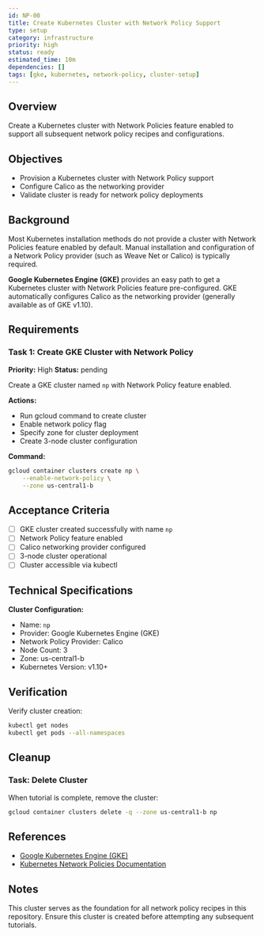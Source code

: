 ```yaml
---
id: NP-00
title: Create Kubernetes Cluster with Network Policy Support
type: setup
category: infrastructure
priority: high
status: ready
estimated_time: 10m
dependencies: []
tags: [gke, kubernetes, network-policy, cluster-setup]
---
```


## Overview

Create a Kubernetes cluster with Network Policies feature enabled to support all subsequent network policy recipes and configurations.

## Objectives

- Provision a Kubernetes cluster with Network Policy support
- Configure Calico as the networking provider
- Validate cluster is ready for network policy deployments

## Background

Most Kubernetes installation methods do not provide a cluster with Network Policies feature enabled by default. Manual installation and configuration of a Network Policy provider (such as Weave Net or Calico) is typically required.

**Google Kubernetes Engine (GKE)** provides an easy path to get a Kubernetes cluster with Network Policies feature pre-configured. GKE automatically configures Calico as the networking provider (generally available as of GKE v1.10).

## Requirements

### Task 1: Create GKE Cluster with Network Policy
**Priority:** High
**Status:** pending

Create a GKE cluster named `np` with Network Policy feature enabled.

**Actions:**
- Run gcloud command to create cluster
- Enable network policy flag
- Specify zone for cluster deployment
- Create 3-node cluster configuration

**Command:**
```bash
gcloud container clusters create np \
    --enable-network-policy \
    --zone us-central1-b
```

## Acceptance Criteria

- [ ] GKE cluster created successfully with name `np`
- [ ] Network Policy feature enabled
- [ ] Calico networking provider configured
- [ ] 3-node cluster operational
- [ ] Cluster accessible via kubectl

## Technical Specifications

**Cluster Configuration:**
- Name: `np`
- Provider: Google Kubernetes Engine (GKE)
- Network Policy Provider: Calico
- Node Count: 3
- Zone: us-central1-b
- Kubernetes Version: v1.10+

## Verification

Verify cluster creation:
```bash
kubectl get nodes
kubectl get pods --all-namespaces
```

## Cleanup

### Task: Delete Cluster
When tutorial is complete, remove the cluster:

```bash
gcloud container clusters delete -q --zone us-central1-b np
```

## References

- [Google Kubernetes Engine (GKE)](https://cloud.google.com/kubernetes-engine/)
- [Kubernetes Network Policies Documentation](https://kubernetes.io/docs/concepts/services-networking/network-policies/)

## Notes

This cluster serves as the foundation for all network policy recipes in this repository. Ensure this cluster is created before attempting any subsequent tutorials.
